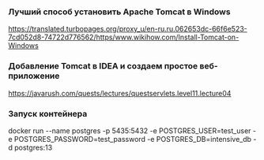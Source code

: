 
### Лучший способ установить Apache Tomcat в Windows
https://translated.turbopages.org/proxy_u/en-ru.ru.062653dc-66f6e523-7cd052d8-74722d776562/https/www.wikihow.com/Install-Tomcat-on-Windows


### Добавление Tomcat в IDEA и создаем простое веб-приложение
https://javarush.com/quests/lectures/questservlets.level11.lecture04


### Запуск контейнера
docker run --name postgres -p 5435:5432 -e POSTGRES_USER=test_user -e POSTGRES_PASSWORD=test_password -e POSTGRES_DB=intensive_db -d postgres:13